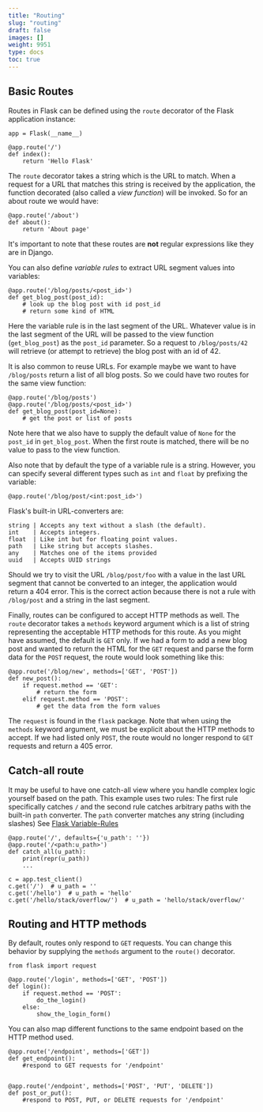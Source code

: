 ```yaml
---
title: "Routing"
slug: "routing"
draft: false
images: []
weight: 9951
type: docs
toc: true
---
```


## Basic Routes
Routes in Flask can be defined using the `route` decorator of the Flask application instance:

    app = Flask(__name__)

    @app.route('/')
    def index():
        return 'Hello Flask'

The `route` decorator takes a string which is the URL to match.  When a request for a URL that matches this string is received by the application, the function decorated (also called a *view function*) will be invoked.  So for an about route we would have:

    @app.route('/about')
    def about():
        return 'About page'

It's important to note that these routes are **not** regular expressions like they are in Django.  

You can also define *variable rules* to extract URL segment values into variables:

    @app.route('/blog/posts/<post_id>')
    def get_blog_post(post_id):
        # look up the blog post with id post_id
        # return some kind of HTML

Here the variable rule is in the last segment of the URL.  Whatever value is in the last segment of the URL will be passed to the view function (`get_blog_post`) as the `post_id` parameter.  So a request to `/blog/posts/42` will retrieve (or attempt to retrieve) the blog post with an id of 42.

It is also common to reuse URLs.  For example maybe we want to have `/blog/posts` return a list of all blog posts.  So we could have two routes for the same view function:

    @app.route('/blog/posts')
    @app.route('/blog/posts/<post_id>')
    def get_blog_post(post_id=None):
        # get the post or list of posts

Note here that we also have to supply the default value of `None` for the `post_id` in `get_blog_post`.  When the first route is matched, there will be no value to pass to the view function.

Also note that by default the type of a variable rule is a string.  However, you can specify several different types such as `int` and `float` by prefixing the variable:

    @app.route('/blog/post/<int:post_id>')

Flask's built-in URL-converters are:

    string | Accepts any text without a slash (the default).
    int    | Accepts integers.
    float  | Like int but for floating point values.
    path   | Like string but accepts slashes.
    any    | Matches one of the items provided
    uuid   | Accepts UUID strings

Should we try to visit the URL `/blog/post/foo` with a value in the last URL segment that cannot be converted to an integer, the application would return a 404 error.  This is the correct action because there is not a rule with `/blog/post` and a string in the last segment.

Finally, routes can be configured to accept HTTP methods as well.  The `route` decorator takes a `methods` keyword argument which is a list of string representing the acceptable HTTP methods for this route.  As you might have assumed, the default is `GET` only.  If we had a form to add a new blog post and wanted to return the HTML for the `GET` request and parse the form data for the `POST` request, the route would look something like this:

    @app.route('/blog/new', methods=['GET', 'POST'])
    def new_post():
        if request.method == 'GET':
            # return the form
        elif request.method == 'POST':
            # get the data from the form values

The `request` is found in the `flask` package.  Note that when using the `methods` keyword argument, we must be explicit about the HTTP methods to accept.  If we had listed only `POST`, the route would no longer respond to `GET` requests and return a 405 error.

## Catch-all route
It may be useful to have one catch-all view where you handle complex logic yourself based on the path.  This example uses two rules: The first rule specifically catches `/` and the second rule catches arbitrary paths with the built-in `path` converter. The `path` converter matches any string (including slashes) See [Flask Variable-Rules][1]

    @app.route('/', defaults={'u_path': ''})
    @app.route('/<path:u_path>')
    def catch_all(u_path):
        print(repr(u_path))
        ...

<!-- break -->

    c = app.test_client()
    c.get('/')  # u_path = ''
    c.get('/hello')  # u_path = 'hello'
    c.get('/hello/stack/overflow/')  # u_path = 'hello/stack/overflow/'


  [1]: http://flask.pocoo.org/docs/0.12/quickstart/#variable-rules "Flask Variable-Rules"

## Routing and HTTP methods
By default, routes only respond to `GET` requests. You can change this behavior by supplying the `methods` argument to the `route()` decorator.

    from flask import request

    @app.route('/login', methods=['GET', 'POST'])
    def login():
        if request.method == 'POST':
            do_the_login()
        else:
            show_the_login_form()


You can also map different functions to the same endpoint based on the HTTP method used.

    @app.route('/endpoint', methods=['GET'])
    def get_endpoint():
        #respond to GET requests for '/endpoint'


    @app.route('/endpoint', methods=['POST', 'PUT', 'DELETE'])
    def post_or_put():
        #respond to POST, PUT, or DELETE requests for '/endpoint'


